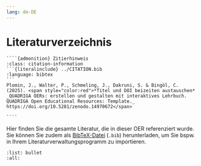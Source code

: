 ```yaml
---
lang: de-DE
---
```

# Literaturverzeichnis


`````{margin}
````{admonition} Zitierhinweis
:class: citation-information
```{literalinclude} ../CITATION.bib
:language: bibtex
```
Plomin, J., Walter, P., Schmeling, J., Dakruni, S. & Bingöl, C. (2025). <span style="color:red">*Titel und DOI beizeiten austauschen* _QUADRIGA OERs: erstellen und gestalten mit interaktives Lehrbuch. QUADRIGA Open Educational Resources: Template._ https://doi.org/10.5281/zenodo.14970672</span>

````
`````

Hier finden Sie die gesamte Literatur, die in dieser OER referenziert wurde. Sie können Sie zudem als [BibTeX-Datei](../references.bib) (`.bib`) herunterladen, um Sie bspw. in Ihrem Literaturverwaltungsprogramm zu importieren.

```{bibliography}
:list: bullet
:all:
```
